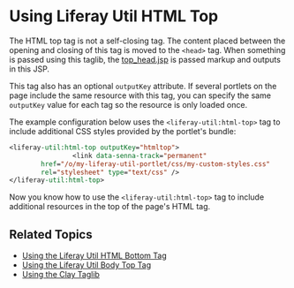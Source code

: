 # Using Liferay Util HTML Top

The HTML top tag is not a self-closing tag. The content placed between the opening and closing of this tag is moved to the `<head>` tag. When something is passed using this taglib, the [top_head.jsp](https://github.com/liferay/liferay-portal/blob/master/portal-web/docroot/html/common/themes/top_head.jsp#L147-L153) is passed markup and outputs in this JSP. 

This tag also has an optional `outputKey` attribute. If several portlets on the page include the same resource with this tag, you can specify the same `outputKey` value for each tag so the resource is only loaded once. 

The example configuration below uses the `<liferay-util:html-top>` tag to  include additional CSS styles provided by the portlet's bundle:

```jsp
<liferay-util:html-top outputKey="htmltop">
				<link data-senna-track="permanent" 
        href="/o/my-liferay-util-portlet/css/my-custom-styles.css" 
        rel="stylesheet" type="text/css" />
</liferay-util:html-top>
```

Now you know how to use the `<liferay-util:html-top>` tag to include additional resources in the top of the page's HTML tag. 

## Related Topics

* [Using the Liferay Util HTML Bottom Tag](./liferay-util-html-bottom.md)
* [Using the Liferay Util Body Top Tag](./liferay-util-body-top.md)
* [Using the Clay Taglib](../clay-tag-library.md)
